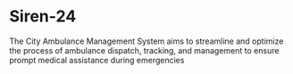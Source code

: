# Siren-24
The City Ambulance Management System aims to streamline and optimize the process of ambulance dispatch, tracking, and management to ensure prompt medical assistance during emergencies
